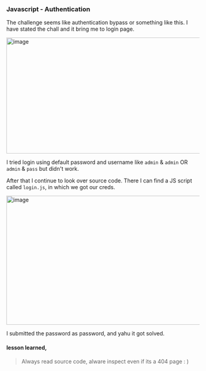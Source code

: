 ### Javascript - Authentication
The challenge seems like authentication bypass or something like this. I have stated the chall and it bring me to login page. 

<img width="1046" height="302" alt="image" src="https://github.com/user-attachments/assets/29fc358f-300c-4adc-b919-88b40c82aa8d" />

I tried login using default password and username like `admin` & `admin` OR `admin` & `pass` but didn't work. 

After that I continue to look over source code. There I can find a JS script called `login.js`, in which we got our creds. 

<img width="1051" height="336" alt="image" src="https://github.com/user-attachments/assets/7bf1f1d0-1865-440b-a86d-ecc464ae0c07" />

I submitted the password as password, and yahu it got solved.


#### lesson learned, 
> Always read source code, alware inspect even if its a 404 page : )
